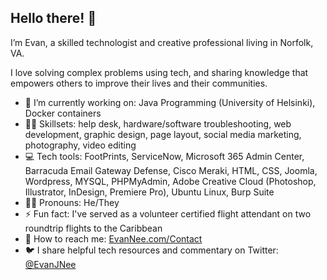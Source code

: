 ## Hello there! 👋

I’m Evan, a skilled technologist and creative professional living in Norfolk, VA.

I love solving complex problems using tech, and sharing knowledge that empowers others to improve their lives and their communities.

- 🔭 I’m currently working on: Java Programming (University of Helsinki), Docker containers
- 👨‍💻 Skillsets: help desk, hardware/software troubleshooting, web development, graphic design, page layout, social media marketing, photography, video editing
- 💻 Tech tools: FootPrints, ServiceNow, Microsoft 365 Admin Center, Barracuda Email Gateway Defense, Cisco Meraki, HTML, CSS, Joomla, Wordpress, MYSQL, PHPMyAdmin, Adobe Creative Cloud (Photoshop, Illustrator, InDesign, Premiere Pro), Ubuntu Linux, Burp Suite
- 🙋‍♂️ Pronouns: He/They
- ⚡ Fun fact: I've served as a volunteer certified flight attendant on two roundtrip flights to the Caribbean
- 📧 How to reach me: [EvanNee.com/Contact](https://evannee.com/contact/)
- 🐦 I share helpful tech resources and commentary on Twitter: [@EvanJNee](https://twitter.com/evanjnee)
